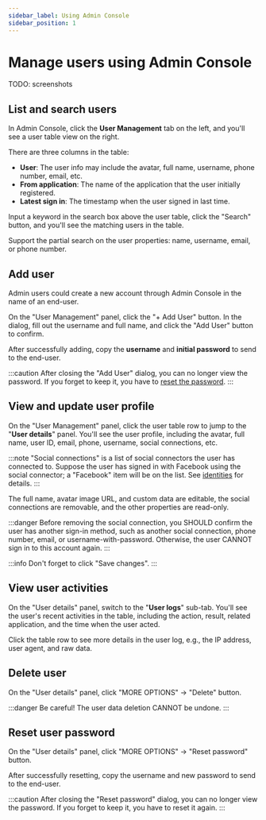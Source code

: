 ```yaml
---
sidebar_label: Using Admin Console
sidebar_position: 1
---
```


# Manage users using Admin Console

TODO: screenshots

## List and search users

In Admin Console, click the **User Management** tab on the left, and you'll see a user table view on the right.

There are three columns in the table:

- **User**: The user info may include the avatar, full name, username, phone number, email, etc.
- **From application**: The name of the application that the user initially registered.
- **Latest sign in**: The timestamp when the user signed in last time.

Input a keyword in the search box above the user table, click the "Search" button, and you'll see the matching users in the table.

Support the partial search on the user properties: name, username, email, or phone number.

## Add user

Admin users could create a new account through Admin Console in the name of an end-user.

On the "User Management" panel, click the "+ Add User" button.
In the dialog, fill out the username and full name, and click the "Add User" button to confirm.

After successfully adding, copy the **username** and **initial password** to send to the end-user.

:::caution
After closing the "Add User" dialog, you can no longer view the password.
If you forget to keep it, you have to [reset the password](#reset-user-password).
:::

## View and update user profile

On the "User Management" panel, click the user table row to jump to the "**User details**" panel.
You'll see the user profile, including the avatar, full name, user ID, email, phone, username, social connections, etc.

:::note
"Social connections" is a list of social connectors the user has connected to. Suppose the user has signed in with Facebook using the social connector; a "Facebook" item will be on the list.
See [identities](../../references/users/#identities) for details.
:::

The full name, avatar image URL, and custom data are editable, the social connections are removable, and the other properties are read-only.

:::danger
Before removing the social connection, you SHOULD confirm the user has another sign-in method, such as another social connection, phone number, email, or username-with-password. Otherwise, the user CANNOT sign in to this account again.
:::

:::info
Don't forget to click "Save changes".
:::

## View user activities

On the "User details" panel, switch to the "**User logs**" sub-tab.
You'll see the user's recent activities in the table, including the action, result, related application, and the time when the user acted.

Click the table row to see more details in the user log, e.g., the IP address, user agent, and raw data.

## Delete user

On the "User details" panel, click "MORE OPTIONS" -> "Delete" button.

:::danger
Be careful! The user data deletion CANNOT be undone.
:::

## Reset user password

On the "User details" panel, click "MORE OPTIONS" -> "Reset password" button.

After successfully resetting, copy the username and new password to send to the end-user.

:::caution
After closing the "Reset password" dialog, you can no longer view the password.
If you forget to keep it, you have to reset it again.
:::
